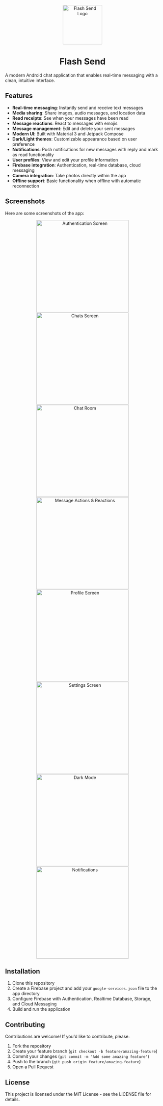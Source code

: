 <div align="center">
   <img src="app/src/main/res/mipmap-xxxhdpi/ic_launcher_foreground.png" alt="Flash Send Logo"
    width="128">

# Flash Send

</div>

A modern Android chat application that enables real-time messaging with a clean, intuitive interface.

## Features

- **Real-time messaging**: Instantly send and receive text messages
- **Media sharing**: Share images, audio messages, and location data
- **Read receipts**: See when your messages have been read
- **Message reactions**: React to messages with emojis
- **Message management**: Edit and delete your sent messages
- **Modern UI**: Built with Material 3 and Jetpack Compose
- **Dark/Light themes**: Customizable appearance based on user preference
- **Notifications**: Push notifications for new messages with reply and mark as read functionality
- **User profiles**: View and edit your profile information
- **Firebase integration**: Authentication, real-time database, cloud messaging
- **Camera integration**: Take photos directly within the app
- **Offline support**: Basic functionality when offline with automatic reconnection

## Screenshots

Here are some screenshots of the app:

<div align="center" style="display: flex; flex-wrap: wrap; justify-content: center; gap: 1px;">
    <img src="screenShots/authentication-portrait.webp" width="300" alt="Authentication Screen">
    <img src="screenShots/home_screen-portrait.webp" width="300" alt="Chats Screen">
    <img src="screenShots/messages_screen-portrait.webp" width="300" alt="Chat Room">
    <img src="screenShots/message_actions-portrait.webp" width="300" alt="Message Actions & Reactions">
    <img src="screenShots/profile_screen-portrait.webp" width="300" alt="Profile Screen">
    <img src="screenShots/settings-portrait.webp" width="300" alt="Settings Screen">
    <img src="screenShots/home_screen_dark-portrait.webp" width="300" alt="Dark Mode">
    <img src="screenShots/notifications-portrait.webp" width="300" alt="Notifications">
</div>

## Installation

1. Clone this repository
2. Create a Firebase project and add your `google-services.json` file to the app directory
3. Configure Firebase with Authentication, Realtime Database, Storage, and Cloud Messaging
4. Build and run the application

## Contributing

Contributions are welcome! If you'd like to contribute, please:

1. Fork the repository
2. Create your feature branch (`git checkout -b feature/amazing-feature`)
3. Commit your changes (`git commit -m 'Add some amazing feature'`)
4. Push to the branch (`git push origin feature/amazing-feature`)
5. Open a Pull Request

## License

This project is licensed under the MIT License - see the LICENSE file for details.
